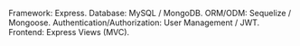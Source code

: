 Framework: Express.
Database: MySQL / MongoDB.
ORM/ODM: Sequelize / Mongoose.
Authentication/Authorization: User Management / JWT.
Frontend: Express Views (MVC).

